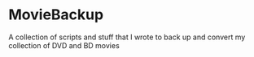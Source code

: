 # MovieBackup
A collection of scripts and stuff that I wrote to back up and convert my collection of  DVD and BD movies
